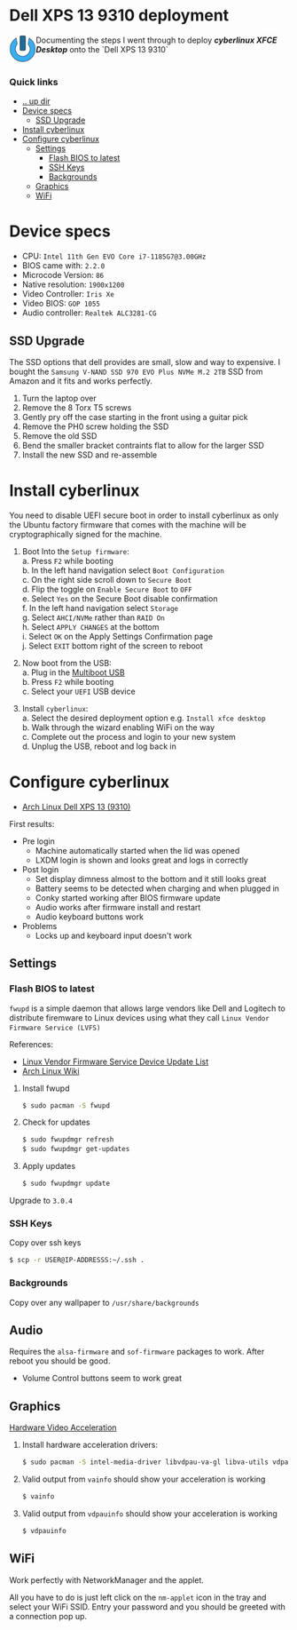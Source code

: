Dell XPS 13 9310 deployment
====================================================================================================
<img align="left" width="48" height="48" src="../../../art/logo_256x256.png">
Documenting the steps I went through to deploy <b><i>cyberlinux XFCE Desktop</i></b> onto the `Dell XPS 13 9310`
<br><br>

### Quick links
* [.. up dir](..)
* [Device specs](#device-specs)
  * [SSD Upgrade](#ssd-upgrade)
* [Install cyberlinux](#install-cyberlinux)
* [Configure cyberlinux](#configure-cyberlinux)
  * [Settings](#settings)
    * [Flash BIOS to latest](#flash-bios-to-latest)
    * [SSH Keys](#ssh-keys)
    * [Backgrounds](#backgrounds)
  * [Graphics](#graphics)
  * [WiFi](#wifi)

# Device specs <a name="device-specs"/></a>

* CPU: `Intel 11th Gen EVO Core i7-1185G7@3.00GHz`
* BIOS came with: `2.2.0`
* Microcode Version: `86`
* Native resolution: `1900x1200`
* Video Controller: `Iris Xe`
* Video BIOS: `GOP 1055`
* Audio controller: `Realtek ALC3281-CG`

## SSD Upgrade <a name="ssd-upgrade"/></a>
The SSD options that dell provides are small, slow and way to expensive. I bought the
`Samsung V-NAND SSD 970 EVO Plus NVMe M.2 2TB` SSD from Amazon and it fits and works perfectly.

1. Turn the laptop over
2. Remove the 8 Torx T5 screws
3. Gently pry off the case starting in the front using a guitar pick
4. Remove the PH0 screw holding the SSD
5. Remove the old SSD
6. Bend the smaller bracket contraints flat to allow for the larger SSD
7. Install the new SSD and re-assemble

# Install cyberlinux <a name="install-cyberlinux"/></a>
You need to disable UEFI secure boot in order to install cyberlinux as only the Ubuntu factory
firmware that comes with the machine will be cryptographically signed for the machine.

1. Boot Into the `Setup firmware`:  
   a. Press `F2` while booting  
   b. In the left hand navigation select `Boot Configuration`  
   c. On the right side scroll down to `Secure Boot`  
   d. Flip the toggle on `Enable Secure Boot` to `OFF`  
   e. Select `Yes` on the Secure Boot disable confirmation  
   f. In the left hand navigation select `Storage`  
   g. Select `AHCI/NVMe` rather than `RAID On`  
   h. Select `APPLY CHANGES` at the bottom  
   i. Select `OK` on the Apply Settings Confirmation page  
   j. Select `EXIT` bottom right of the screen to reboot  

2. Now boot from the USB:  
   a. Plug in the [Multiboot USB](../../../cyberlinux#create-multiboot-usb)  
   b. Press `F2` while booting  
   c. Select your `UEFI` USB device  

3. Install `cyberlinux`:  
   a. Select the desired deployment option e.g. `Install xfce desktop`  
   b. Walk through the wizard enabling WiFi on the way  
   c. Complete out the process and login to your new system  
   d. Unplug the USB, reboot and log back in  

# Configure cyberlinux <a name="configure-cyberlinux"/></a>
* [Arch Linux Dell XPS 13 (9310)](https://wiki.archlinux.org/title/Dell_XPS_13_(9310))

First results:
* Pre login
  * Machine automatically started when the lid was opened
  * LXDM login is shown and looks great and logs in correctly
* Post login
  * Set display dimness almost to the bottom and it still looks great
  * Battery seems to be detected when charging and when plugged in
  * Conky started working after BIOS firmware update
  * Audio works after firmware install and restart
  * Audio keyboard buttons work
* Problems
  * Locks up and keyboard input doesn't work

## Settings <a name="settings"/></a>

### Flash BIOS to latest <a name="flash-bios-to-latest"/></a>
`fwupd` is a simple daemon that allows large vendors like Dell and Logitech to distribute firemware 
to Linux devices using what they call `Linux Vendor Firmware Service (LVFS)`

References:
* [Linux Vendor Firmware Service Device Update List](https://fwupd.org/lvfs/devices/)
* [Arch Linux Wiki](https://wiki.archlinux.org/title/Flashing_BIOS_from_Linux#fwupd)

1. Install fwupd
   ```bash
   $ sudo pacman -S fwupd
   ```
2. Check for updates
   ```bash
   $ sudo fwupdmgr refresh
   $ sudo fwupdmgr get-updates
   ```
3. Apply updates
   ```bash
   $ sudo fwupdmgr update
   ```

Upgrade to `3.0.4`

### SSH Keys <a name="ssh-keys"/></a>
Copy over ssh keys
```bash
$ scp -r USER@IP-ADDRESSS:~/.ssh .
```

### Backgrounds <a name="backgrounds"/></a>
Copy over any wallpaper to `/usr/share/backgrounds`

## Audio <a name="audio"/></a>
Requires the `alsa-firmware` and `sof-firmware` packages to work. After reboot you should be good.

* Volume Control buttons seem to work great

## Graphics <a name="graphics"/></a>
[Hardware Video Acceleration](https://wiki.archlinux.org/title/Hardware_video_acceleration)

1. Install hardware acceleration drivers:
   ```bash
   $ sudo pacman -S intel-media-driver libvdpau-va-gl libva-utils vdpauinfo
   ```
2. Valid output from `vainfo` should show your acceleration is working
   ```bash
   $ vainfo
   ```
3. Valid output from `vdpauinfo` should show your acceleration is working
   ```bash
   $ vdpauinfo
   ```

## WiFi <a name="wifi"/></a>
Work perfectly with NetworkManager and the applet.

All you have to do is just left click on the `nm-applet` icon in the tray and select your WiFi SSID. 
Entry your password and you should be greeted with a connection pop up.

<!-- 
vim: ts=2:sw=2:sts=2
-->
